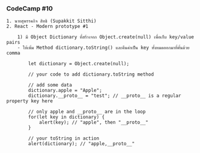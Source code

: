 ### CodeCamp #10
    1. นายสุพรรคกิจ สิทธิ (Supakkit Sitthi)
    2. React - Modern prototype #1

        1) มี Object Dictionary ที่สร้างจาก Object.create(null) เพื่อเก็บ key/value pairs
        - ให้เพิ่ม Method dictionary.toString() และคืนค่าเป็น key ทั้งหมดออกมาที่คั้นด้วย comma

            let dictionary = Object.create(null);

            // your code to add dictionary.toString method

            // add some data
            dictionary.apple = "Apple";
            dictionary.__proto__ = "test"; // __proto__ is a regular property key here

            // only apple and __proto__ are in the loop
            for(let key in dictionary) {
                alert(key); // "apple", then "__proto__"
            }

            // your toString in action
            alert(dictionary); // "apple,__proto__"

